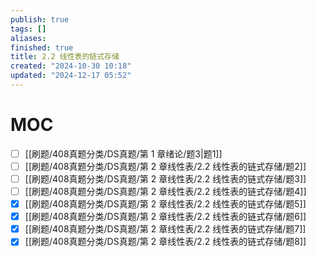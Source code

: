 ```yaml
---
publish: true
tags: []
aliases: 
finished: true
title: 2.2 线性表的链式存储
created: "2024-10-30 10:18"
updated: "2024-12-17 05:52"
---
```

# MOC

- [ ] [[刷题/408真题分类/DS真题/第 1 章绪论/题3|题1]]
- [ ] [[刷题/408真题分类/DS真题/第 2 章线性表/2.2 线性表的链式存储/题2]]
- [ ] [[刷题/408真题分类/DS真题/第 2 章线性表/2.2 线性表的链式存储/题3]]
- [ ] [[刷题/408真题分类/DS真题/第 2 章线性表/2.2 线性表的链式存储/题4]]
- [x] [[刷题/408真题分类/DS真题/第 2 章线性表/2.2 线性表的链式存储/题5]]
- [x] [[刷题/408真题分类/DS真题/第 2 章线性表/2.2 线性表的链式存储/题6]]
- [x] [[刷题/408真题分类/DS真题/第 2 章线性表/2.2 线性表的链式存储/题7]]
- [x] [[刷题/408真题分类/DS真题/第 2 章线性表/2.2 线性表的链式存储/题8]]
